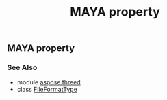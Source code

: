﻿---
title: MAYA property
second_title: Aspose.3D for Python via .NET API References
description: 
type: docs
weight: 130
url: /python-net/aspose.threed/fileformattype/maya/
is_root: false
---

## MAYA property


### See Also
* module [aspose.threed](../../)
* class [FileFormatType](/3d/python-net/aspose.threed/fileformattype)
